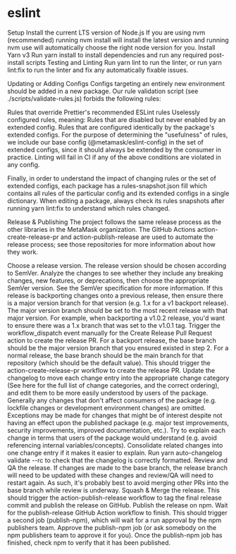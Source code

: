 # eslint

Setup
Install the current LTS version of Node.js
If you are using nvm (recommended) running nvm install will install the latest version and running nvm use will automatically choose the right node version for you.
Install Yarn v3
Run yarn install to install dependencies and run any required post-install scripts
Testing and Linting
Run yarn lint to run the linter, or run yarn lint:fix to run the linter and fix any automatically fixable issues.

Updating or Adding Configs
Configs targeting an entirely new environment should be added in a new package. Our rule validation script (see ./scripts/validate-rules.js) forbids the following rules:

Rules that override Prettier's recommended ESLint rules
Uselessly configured rules, meaning:
Rules that are disabled but never enabled by an extended config.
Rules that are configured identically by the package's extended configs.
For the purpose of determining the "usefulness" of rules, we include our base config (@metamask/eslint-config) in the set of extended configs, since it should always be extended by the consumer in practice.
Linting will fail in CI if any of the above conditions are violated in any config.

Finally, in order to understand the impact of changing rules or the set of extended configs, each package has a rules-snapshot.json fill which contains all rules of the particular config and its extended configs in a single dictionary. When editing a package, always check its rules snapshots after running yarn lint:fix to understand which rules changed.

Release & Publishing
The project follows the same release process as the other libraries in the MetaMask organization. The GitHub Actions action-create-release-pr and action-publish-release are used to automate the release process; see those repositories for more information about how they work.

Choose a release version.
The release version should be chosen according to SemVer. Analyze the changes to see whether they include any breaking changes, new features, or deprecations, then choose the appropriate SemVer version. See the SemVer specification for more information.
If this release is backporting changes onto a previous release, then ensure there is a major version branch for that version (e.g. 1.x for a v1 backport release).
The major version branch should be set to the most recent release with that major version. For example, when backporting a v1.0.2 release, you'd want to ensure there was a 1.x branch that was set to the v1.0.1 tag.
Trigger the workflow_dispatch event manually for the Create Release Pull Request action to create the release PR.
For a backport release, the base branch should be the major version branch that you ensured existed in step 2. For a normal release, the base branch should be the main branch for that repository (which should be the default value).
This should trigger the action-create-release-pr workflow to create the release PR.
Update the changelog to move each change entry into the appropriate change category (See here for the full list of change categories, and the correct ordering), and edit them to be more easily understood by users of the package.
Generally any changes that don't affect consumers of the package (e.g. lockfile changes or development environment changes) are omitted. Exceptions may be made for changes that might be of interest despite not having an effect upon the published package (e.g. major test improvements, security improvements, improved documentation, etc.).
Try to explain each change in terms that users of the package would understand (e.g. avoid referencing internal variables/concepts).
Consolidate related changes into one change entry if it makes it easier to explain.
Run yarn auto-changelog validate --rc to check that the changelog is correctly formatted.
Review and QA the release.
If changes are made to the base branch, the release branch will need to be updated with these changes and review/QA will need to restart again. As such, it's probably best to avoid merging other PRs into the base branch while review is underway.
Squash & Merge the release.
This should trigger the action-publish-release workflow to tag the final release commit and publish the release on GitHub.
Publish the release on npm.
Wait for the publish-release GitHub Action workflow to finish. This should trigger a second job (publish-npm), which will wait for a run approval by the npm publishers team.
Approve the publish-npm job (or ask somebody on the npm publishers team to approve it for you).
Once the publish-npm job has finished, check npm to verify that it has been published.
